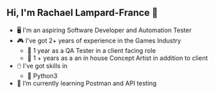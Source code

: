 ## Hi, I'm Rachael Lampard-France 👋

- 🖥️ I'm an aspiring Software Developer and Automation Tester
- 🎮 I've got 2+ years of experience in the Games Industry 
    - 🐞 1 year as a QA Tester in a client facing role
    - 👾 1 + years as a an in house Concept Artist in addition to client
- 🖱️ I've got skills in
    - 🐍 Python3
- 🌱 I’m currently learning Postman and API testing

<!--
**rachaellampardfrance/rachaellampardfrance** is a ✨ _special_ ✨ repository because its `README.md` (this file) appears on your GitHub profile.

Here are some ideas to get you started:

- 🔭 I’m currently working on ...
- 🌱 I’m currently learning ...
- 👯 I’m looking to collaborate on ...
- 🤔 I’m looking for help with ...
- 💬 Ask me about ...
- 📫 How to reach me: ...
- 😄 Pronouns: ...
- ⚡ Fun fact: ...
-->
